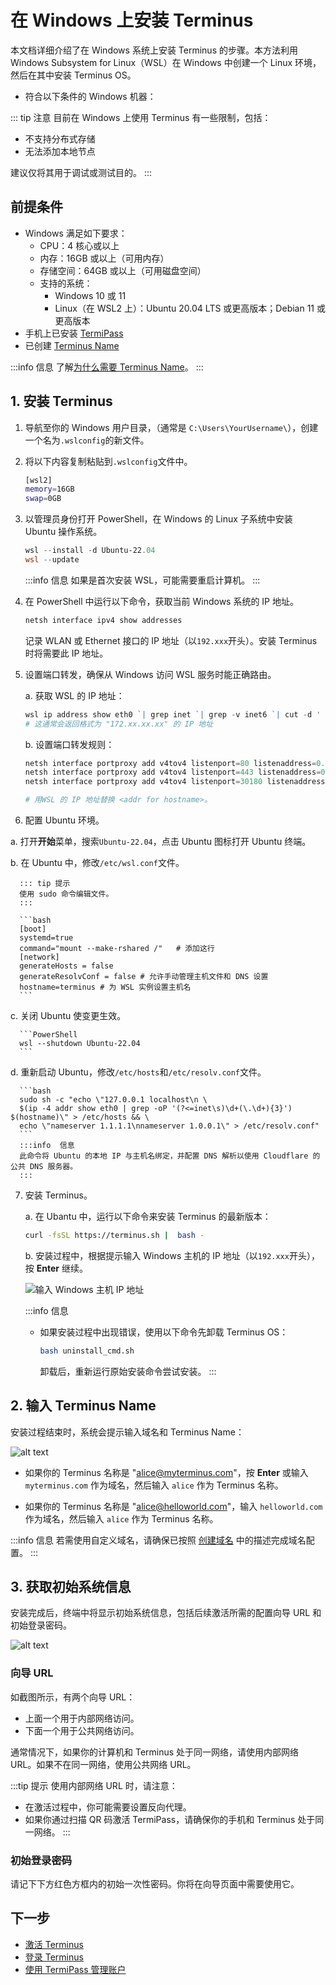 
# 在 Windows 上安装 Terminus

本文档详细介绍了在 Windows 系统上安装 Terminus 的步骤。本方法利用 Windows Subsystem for Linux（WSL）在 Windows 中创建一个 Linux 环境，然后在其中安装 Terminus OS。

- 符合以下条件的 Windows 机器：


::: tip 注意
目前在 Windows 上使用 Terminus 有一些限制，包括：
- 不支持分布式存储
- 无法添加本地节点

建议仅将其用于调试或测试目的。
:::


## 前提条件

- Windows 满足如下要求：
  - CPU：4 核心或以上
  - 内存：16GB 或以上（可用内存）
  - 存储空间：64GB 或以上（可用磁盘空间）
  - 支持的系统：
     - Windows 10 或 11
     - Linux（在 WSL2 上）：Ubuntu 20.04 LTS 或更高版本；Debian 11 或更高版本
- 手机上已安装 [TermiPass](../../../termipass/overview.md#download-termipass)
- 已创建 [Terminus Name](../../../termipass/account/index.md#create-a-terminus-name)
  
:::info 信息
了解[为什么需要 Terminus Name](../../terminus/terminus-name.md#why-do-you-need-a-terminus-name)。
:::

## 1. 安装 Terminus

1. 导航至你的 Windows 用户目录，（通常是 `C:\Users\YourUsername\`），创建一个名为`.wslconfig`的新文件。
   
2. 将以下内容复制粘贴到`.wslconfig`文件中。
   
   ```bash
   [wsl2]
   memory=16GB 
   swap=0GB
   ```

3. 以管理员身份打开 PowerShell，在 Windows 的 Linux 子系统中安装 Ubuntu 操作系统。
   
   ```PowerShell
   wsl --install -d Ubuntu-22.04
   wsl --update
   ```

   :::info 信息
   如果是首次安装 WSL，可能需要重启计算机。
   ::: 

4. 在 PowerShell 中运行以下命令，获取当前 Windows 系统的 IP 地址。
   
   ```PowerShell
   netsh interface ipv4 show addresses
   ```
   
   记录 WLAN 或 Ethernet 接口的 IP 地址（以`192.xxx`开头）。安装 Terminus 时将需要此 IP 地址。

5. 设置端口转发，确保从 Windows 访问 WSL 服务时能正确路由。
   
   a. 获取 WSL 的 IP 地址：

      ```PowerShell
      wsl ip address show eth0 `| grep inet `| grep -v inet6 `| cut -d ' ' -f 6 `| cut -d '/' -f 1
      # 这通常会返回格式为 "172.xx.xx.xx" 的 IP 地址
      ```
   b. 设置端口转发规则：
   
      ```PowerShell
      netsh interface portproxy add v4tov4 listenport=80 listenaddress=0.0.0.0 connectport=80 connectaddress=<addr for hostname>
      netsh interface portproxy add v4tov4 listenport=443 listenaddress=0.0.0.0 connectport=443 connectaddress=<addr for hostname>
      netsh interface portproxy add v4tov4 listenport=30180 listenaddress=0.0.0.0 connectport=30180 connectaddress=<addr for hostname>
      
      # 用WSL 的 IP 地址替换 <addr for hostname>。
      ```

6.  配置 Ubuntu 环境。

   a. 打开**开始**菜单，搜索`Ubuntu-22.04`，点击 Ubuntu 图标打开 Ubuntu 终端。
   
   b. 在 Ubuntu 中，修改`/etc/wsl.conf`文件。

      ::: tip 提示
      使用 sudo 命令编辑文件。
      :::

      ```bash
      [boot] 
      systemd=true  
      command="mount --make-rshared /"   # 添加这行
      [network]
      generateHosts = false
      generateResolvConf = false # 允许手动管理主机文件和 DNS 设置
      hostname=terminus # 为 WSL 实例设置主机名
      ```

   c. 关闭 Ubuntu 使变更生效。

      ```PowerShell
      wsl --shutdown Ubuntu-22.04
      ```

   d. 重新启动 Ubuntu，修改`/etc/hosts`和`/etc/resolv.conf`文件。
   
      ```bash
      sudo sh -c "echo \"127.0.0.1 localhost\n \
      $(ip -4 addr show eth0 | grep -oP '(?<=inet\s)\d+(\.\d+){3}') $(hostname)\" > /etc/hosts && \
      echo \"nameserver 1.1.1.1\nnameserver 1.0.0.1\" > /etc/resolv.conf"
      ```
      :::info  信息
      此命令将 Ubuntu 的本地 IP 与主机名绑定，并配置 DNS 解析以使用 Cloudflare 的公共 DNS 服务器。
      :::
    
7. 安装 Terminus。
   
   a. 在 Ubantu 中，运行以下命令来安装 Terminus 的最新版本：

      ```bash
      curl -fsSL https://terminus.sh |  bash -
      ```

   b. 安装过程中，根据提示输入 Windows 主机的 IP 地址（以`192.xxx`开头），按 **Enter** 继续。

    ![输入 Windows 主机 IP 地址](/images/overview/terminus/install-windows-ip.jpeg)

   :::info 信息
   - 如果安装过程中出现错误，使用以下命令先卸载 Terminus OS：

        ```bash
        bash uninstall_cmd.sh
        ```
        卸载后，重新运行原始安装命令尝试安装。
   :::

## 2. 输入 Terminus Name

安装过程结束时，系统会提示输入域名和 Terminus Name：

![alt text](/images/how-to/terminus/enter_terminus_name.png)

- 如果你的 Terminus 名称是 "alice@myterminus.com"，按 **Enter** 或输入 `myterminus.com` 作为域名，然后输入 `alice` 作为 Terminus 名称。

- 如果你的 Terminus 名称是 "alice@helloworld.com"，输入 `helloworld.com` 作为域名，然后输入 `alice` 作为 Terminus 名称。

:::info 信息
若需使用自定义域名，请确保已按照 [创建域名](../../../space/domain/host-domain.md) 中的描述完成域名配置。
:::

## 3. 获取初始系统信息

安装完成后，终端中将显示初始系统信息，包括后续激活所需的配置向导 URL 和初始登录密码。

![alt text](/images/how-to/terminus/one_time_password.png)

### 向导 URL

如截图所示，有两个向导 URL：

- 上面一个用于内部网络访问。
- 下面一个用于公共网络访问。

通常情况下，如果你的计算机和 Terminus 处于同一网络，请使用内部网络 URL。如果不在同一网络，使用公共网络 URL。

:::tip 提示
使用内部网络 URL 时，请注意：
- 在激活过程中，你可能需要设置反向代理。
- 如果你通过扫描 QR 码激活 TermiPass，请确保你的手机和 Terminus 处于同一网络。
:::

### 初始登录密码

请记下下方红色方框内的初始一次性密码。你将在向导页面中需要使用它。

## 下一步

- [激活 Terminus](../wizard.md)
- [登录 Terminus](../login.md)
- [使用 TermiPass 管理账户](../../../termipass/account/index.md)
